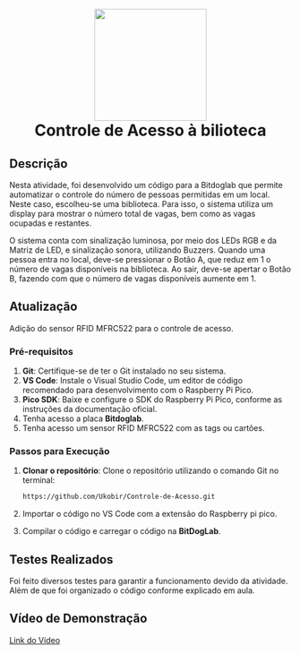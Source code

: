 ﻿# 

<h1 align="center">
  <br>
    <img width="200px" src="https://github.com/Ukobir/Controle-de-Acesso/blob/main/imagens/logo.png">
  <br>
  Controle de Acesso à bilioteca
  <br>
</h1>

## Descrição

Nesta atividade, foi desenvolvido um código para a Bitdoglab que permite automatizar o controle do número de pessoas permitidas em um local. Neste caso, escolheu-se uma biblioteca. Para isso, o sistema utiliza um display para mostrar o número total de vagas, bem como as vagas ocupadas e restantes.

O sistema conta com sinalização luminosa, por meio dos LEDs RGB e da Matriz de LED, e sinalização sonora, utilizando Buzzers. Quando uma pessoa entra no local, deve-se pressionar o Botão A, que reduz em 1 o número de vagas disponíveis na biblioteca. Ao sair, deve-se apertar o Botão B, fazendo com que o número de vagas disponíveis aumente em 1.

## Atualização

Adição do sensor RFID MFRC522 para o controle de acesso.


### Pré-requisitos

1. **Git**: Certifique-se de ter o Git instalado no seu sistema. 
2. **VS Code**: Instale o Visual Studio Code, um editor de código recomendado para desenvolvimento com o Raspberry Pi Pico.
3. **Pico SDK**: Baixe e configure o SDK do Raspberry Pi Pico, conforme as instruções da documentação oficial.
4. Tenha acesso a placa **Bitdoglab**.
5. Tenha acesso um sensor RFID MFRC522 com as tags ou cartões.

### Passos para Execução

1. **Clonar o repositório**: Clone o repositório utilizando o comando Git no terminal:
   
   ```bash
   https://github.com/Ukobir/Controle-de-Acesso.git
   ```
2. Importar o código no VS Code com a extensão do Raspberry pi pico.
3. Compilar o código e carregar o código na **BitDogLab**.

## Testes Realizados
Foi feito diversos testes para garantir a funcionamento devido da atividade. Além de que foi organizado o código conforme explicado em aula.

## Vídeo de Demonstração
[Link do Vídeo]()


